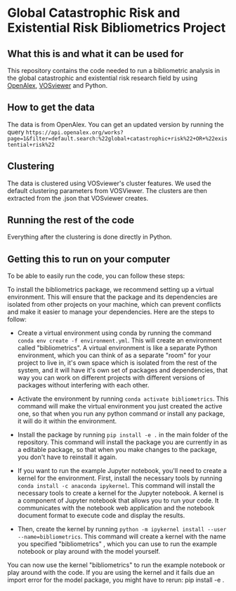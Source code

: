 # Global Catastrophic Risk and Existential Risk Bibliometrics Project

## What this is and what it can be used for
This repository contains the code needed to run a bibliometric analysis in the global catastrophic and existential risk research field by using [OpenAlex](https://openalex.org/), [VOSviewer](https://www.vosviewer.com/) and Python.

## How to get the data
The data is from OpenAlex. You can get an updated version by running the query `https://api.openalex.org/works?page=1&filter=default.search:%22global+catastrophic+risk%22+OR+%22existential+risk%22`

## Clustering
The data is clustered using VOSviewer's cluster features. We used the default clustering parameters from VOSViewer. The clusters are then extracted from the .json that VOSviewer creates. 

## Running the rest of the code

Everything after the clustering is done directly in Python. 

## Getting this to run on your computer

To be able to easily run the code, you can follow these steps:

To install the bibliometrics package, we recommend setting up a virtual environment. This will ensure that the package and its dependencies are isolated from other projects on your machine, which can prevent conflicts and make it easier to manage your dependencies. Here are the steps to follow:

* Create a virtual environment using conda by running the command `conda env create -f environment.yml`. This will create an environment called "bibliometrics". A virtual environment is like a separate Python environment, which you can think of as a separate "room" for your project to live in, it's own space which is isolated from the rest of the system, and it will have it's own set of packages and dependencies, that way you can work on different projects with different versions of packages without interfering with each other.

* Activate the environment by running `conda activate bibliometrics`. This command will make the virtual environment you just created the active one, so that when you run any python command or install any package, it will do it within the environment.

* Install the package by running `pip install -e .` in the main folder of the repository. This command will install the package you are currently in as a editable package, so that when you make changes to the package, you don't have to reinstall it again.

* If you want to run the example Jupyter notebook, you'll need to create a kernel for the environment. First, install the necessary tools by running `conda install -c anaconda ipykernel`. This command will install the necessary tools to create a kernel for the Jupyter notebook. A kernel is a component of Jupyter notebook that allows you to run your code. It communicates with the notebook web application and the notebook document format to execute code and display the results.

* Then, create the kernel by running `python -m ipykernel install --user --name=bibliometrics`. This command will create a kernel with the name you specified "bibliometrics" , which you can use to run the example notebook or play around with the model yourself.

You can now use the kernel "bibliometrics" to run the example notebook or play around with the code. If you are using the kernel and it fails due an import error for the model package, you might have to rerun: pip install -e .
